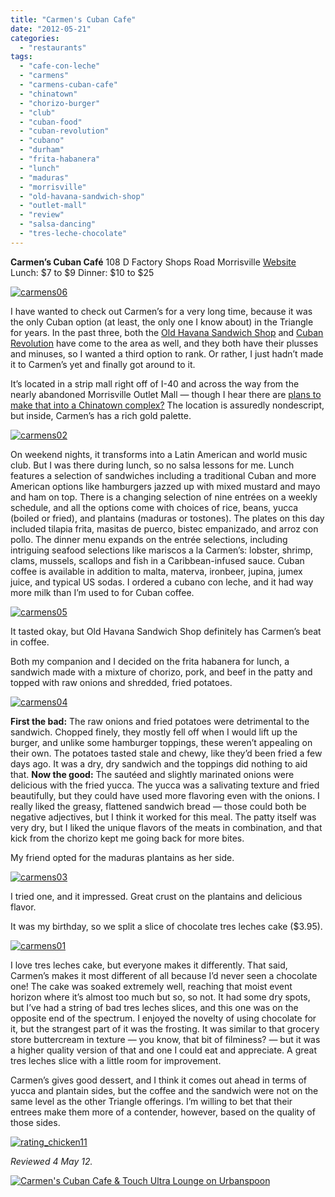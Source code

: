 ```yaml
---
title: "Carmen's Cuban Cafe"
date: "2012-05-21"
categories:
  - "restaurants"
tags:
  - "cafe-con-leche"
  - "carmens"
  - "carmens-cuban-cafe"
  - "chinatown"
  - "chorizo-burger"
  - "club"
  - "cuban-food"
  - "cuban-revolution"
  - "cubano"
  - "durham"
  - "frita-habanera"
  - "lunch"
  - "maduras"
  - "morrisville"
  - "old-havana-sandwich-shop"
  - "outlet-mall"
  - "review"
  - "salsa-dancing"
  - "tres-leche-chocolate"
---
```


**Carmen’s Cuban Café** 108 D Factory Shops Road Morrisville [Website](http://www.carmenscubancafe.com/) Lunch: $7 to $9 Dinner: $10 to $25

[![](http://s3.amazonaws.com/thegourmez-wpmedia/2012/05/carmens06.jpg "carmens06")](http://s3.amazonaws.com/thegourmez-wpmedia/2012/05/carmens06.jpg)

I have wanted to check out Carmen’s for a very long time, because it was the only Cuban option (at least, the only one I know about) in the Triangle for years. In the past three, both the [Old Havana Sandwich Shop](http://www.thegourmez.com/2011/12/old-havana-sandwich-shop/) and [Cuban Revolution](http://www.thegourmez.com/2009/11/cuban-revolution-american-tobacco-district-durham/) have come to the area as well, and they both have their plusses and minuses, so I wanted a third option to rank. Or rather, I just hadn’t made it to Carmen’s yet and finally got around to it.

It’s located in a strip mall right off of I-40 and across the way from the nearly abandoned Morrisville Outlet Mall — though I hear there are [plans to make that into a Chinatown complex?](http://www.wral.com/news/local/story/10694415/) The location is assuredly nondescript, but inside, Carmen’s has a rich gold palette.

[![](http://s3.amazonaws.com/thegourmez-wpmedia/2012/05/carmens02.jpg "carmens02")](http://s3.amazonaws.com/thegourmez-wpmedia/2012/05/carmens02.jpg)

On weekend nights, it transforms into a Latin American and world music club. But I was there during lunch, so no salsa lessons for me. Lunch features a selection of sandwiches including a traditional Cuban and more American options like hamburgers jazzed up with mixed mustard and mayo and ham on top. There is a changing selection of nine entrées on a weekly schedule, and all the options come with choices of rice, beans, yucca (boiled or fried), and plantains (maduras or tostones). The plates on this day included tilapia frita, masitas de puerco, bistec empanizado, and arroz con pollo. The dinner menu expands on the entrée selections, including intriguing seafood selections like mariscos a la Carmen’s: lobster, shrimp, clams, mussels, scallops and fish in a Caribbean-infused sauce. Cuban coffee is available in addition to malta, materva, ironbeer, jupina, jumex juice, and typical US sodas. I ordered a cubano con leche, and it had way more milk than I’m used to for Cuban coffee.

[![](http://s3.amazonaws.com/thegourmez-wpmedia/2012/05/carmens05.jpg "carmens05")](http://s3.amazonaws.com/thegourmez-wpmedia/2012/05/carmens05.jpg)

It tasted okay, but Old Havana Sandwich Shop definitely has Carmen’s beat in coffee.

Both my companion and I decided on the frita habanera for lunch, a sandwich made with a mixture of chorizo, pork, and beef in the patty and topped with raw onions and shredded, fried potatoes.

[![](http://s3.amazonaws.com/thegourmez-wpmedia/2012/05/carmens04.jpg "carmens04")](http://s3.amazonaws.com/thegourmez-wpmedia/2012/05/carmens04.jpg)

**First the bad:** The raw onions and fried potatoes were detrimental to the sandwich. Chopped finely, they mostly fell off when I would lift up the burger, and unlike some hamburger toppings, these weren’t appealing on their own. The potatoes tasted stale and chewy, like they’d been fried a few days ago. It was a dry, dry sandwich and the toppings did nothing to aid that. **Now the good:** The sautéed and slightly marinated onions were delicious with the fried yucca. The yucca was a salivating texture and fried beautifully, but they could have used more flavoring even with the onions. I really liked the greasy, flattened sandwich bread — those could both be negative adjectives, but I think it worked for this meal. The patty itself was very dry, but I liked the unique flavors of the meats in combination, and that kick from the chorizo kept me going back for more bites.

My friend opted for the maduras plantains as her side.

[![](http://s3.amazonaws.com/thegourmez-wpmedia/2012/05/carmens03.jpg "carmens03")](http://s3.amazonaws.com/thegourmez-wpmedia/2012/05/carmens03.jpg)

I tried one, and it impressed. Great crust on the plantains and delicious flavor.

It was my birthday, so we split a slice of chocolate tres leches cake ($3.95).

[![](http://s3.amazonaws.com/thegourmez-wpmedia/2012/05/carmens01.jpg "carmens01")](http://s3.amazonaws.com/thegourmez-wpmedia/2012/05/carmens01.jpg)

I love tres leches cake, but everyone makes it differently. That said, Carmen’s makes it most different of all because I’d never seen a chocolate one! The cake was soaked extremely well, reaching that moist event horizon where it’s almost too much but so, so not. It had some dry spots, but I’ve had a string of bad tres leches slices, and this one was on the opposite end of the spectrum. I enjoyed the novelty of using chocolate for it, but the strangest part of it was the frosting. It was similar to that grocery store buttercream in texture — you know, that bit of filminess? — but it was a higher quality version of that and one I could eat and appreciate. A great tres leches slice with a little room for improvement.

Carmen’s gives good dessert, and I think it comes out ahead in terms of yucca and plantain sides, but the coffee and the sandwich were not on the same level as the other Triangle offerings. I’m willing to bet that their entrees make them more of a contender, however, based on the quality of those sides.

[![](http://s3.amazonaws.com/thegourmez-wpmedia/2009/02/rating_chicken11.gif "rating_chicken11")](http://s3.amazonaws.com/thegourmez-wpmedia/2009/02/rating_chicken11.gif)

_Reviewed 4 May 12._

[![Carmen's Cuban Cafe & Touch Ultra Lounge on Urbanspoon](http://www.urbanspoon.com/b/link/290404/minilink.gif)](http://www.urbanspoon.com/r/25/290404/restaurant/Carmens-Cuban-Cafe-Touch-Ultra-Lounge-Morrisville)
